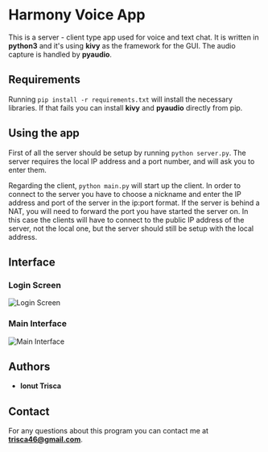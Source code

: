 # Harmony Voice App
This is a server - client type app used for voice and text chat. It is written in **python3** and it's using **kivy** as the framework for the GUI. The audio capture is handled by **pyaudio**.

## Requirements
Running `pip install -r requirements.txt` will install the necessary libraries. If that fails you can install **kivy** and **pyaudio** directly from pip.

## Using the app
First of all the server should be setup by running `python server.py`. The server requires the local IP address and a port number, and will ask you to enter them.

Regarding the client, `python main.py` will start up the client. In order to connect to the server you have to choose a nickname and enter the IP address and port of the server in the ip:port format.
If the server is behind a NAT, you will need to forward the port you have started the server on. In this case the clients will have to connect to the public IP address of the server, not the local one, but the server should still be setup with the local address.

## Interface

### Login Screen
![Login Screen](https://i.imgur.com/9fL1eZW.png)

### Main Interface
![Main Interface](https://i.imgur.com/5L1NWMr.png)

## Authors

* **Ionut Trisca**

## Contact

For any questions about this program you can contact me at **trisca46@gmail.com**.
